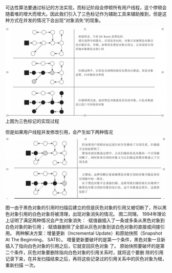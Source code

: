 可达性算法要通过标记的方法实现，而标记阶段会停顿所有用户线程，这个停顿会随着堆的增大而增大。因此我们引入了三色标记作为辅助工具来辅助推到，但是这种方式在并发的情况下会出现“对象消失“的现象。



<img src="https://github.com/dai147444612/JVM/blob/main/image/%E6%88%AA%E5%B1%8F2021-08-01%20%E4%B8%8A%E5%8D%8810.44.16.png">
                                          上图为三色标记的实现过程


但是如果用户线程并发修改引用，会产生如下两种情况
<img src="https://github.com/dai147444612/JVM/blob/main/image/%E6%88%AA%E5%B1%8F2021-08-01%20%E4%B8%8A%E5%8D%8810.44.24.png">


图一由于黑色对象的引用时扫描后建立的但是灰色对象的引用又被切断了，所以黑色对象引用的白色对象将被清理，出现对象消失的情况。
图二同理。
1994年理论上证明了满足两种情况会产生对象消失：
·赋值器插入了一条或多条从黑色对象到白色对象的新引用；
·赋值器删除了全部从灰色对象到该白色对象的直接或间接引用。
两种解决方案：增量更新（Incremental Update）和原始快照（Snapshot At The Beginning， SATB）。
增量更新要破坏的是第一个条件，黑色对象一旦新插入了指向白色对象的引用之后，它就变回灰色对象 了。
原始快照要破坏的是第二个条件，灰色对象要删除指向白色对象的引用关系时，就将这个要删 除的引用记录下来，在并发扫描结束之后，再将这些记录过的引用关系中的灰色对象为根，重新扫描 一次。











